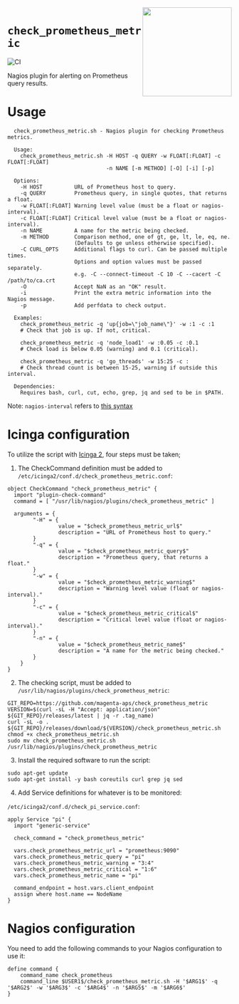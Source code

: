 <img align="right" src="https://user-images.githubusercontent.com/225151/75162092-3ef2f780-571d-11ea-8d4e-616ccbd1c924.png" width="200" height="200"/>

`check_prometheus_metric`
=========================
![CI](https://github.com/magenta-aps/check_prometheus_metric/workflows/CI/badge.svg)

Nagios plugin for alerting on Prometheus query results.

# Usage
```
  check_prometheus_metric.sh - Nagios plugin for checking Prometheus metrics.
  
  Usage:
    check_prometheus_metric.sh -H HOST -q QUERY -w FLOAT[:FLOAT] -c FLOAT[:FLOAT]
                               -n NAME [-m METHOD] [-O] [-i] [-p]

  Options:
    -H HOST          URL of Prometheus host to query.
    -q QUERY         Prometheus query, in single quotes, that returns a float.
    -w FLOAT[:FLOAT] Warning level value (must be a float or nagios-interval).
    -c FLOAT[:FLOAT] Critical level value (must be a float or nagios-interval).
    -n NAME          A name for the metric being checked.
    -m METHOD        Comparison method, one of gt, ge, lt, le, eq, ne.
                     (Defaults to ge unless otherwise specified).
    -C CURL_OPTS     Additional flags to curl. Can be passed multiple times. 
                     Options and option values must be passed separately.
                     e.g. -C --connect-timeout -C 10 -C --cacert -C /path/to/ca.crt
    -O               Accept NaN as an "OK" result.
    -i               Print the extra metric information into the Nagios message.
    -p               Add perfdata to check output.

  Examples:
    check_prometheus_metric -q 'up{job=\"job_name\"}' -w :1 -c :1
    # Check that job is up. If not, critical.
    
    check_prometheus_metric -q 'node_load1' -w :0.05 -c :0.1
    # Check load is below 0.05 (warning) and 0.1 (critical).

    check_prometheus_metric -q 'go_threads' -w 15:25 -c :
    # Check thread count is between 15-25, warning if outside this interval.

  Dependencies:
    Requires bash, curl, cut, echo, grep, jq and sed to be in $PATH.
```
Note: `nagios-interval` refers to [this syntax](http://nagios-plugins.org/doc/guidelines.html#THRESHOLDFORMAT)

# Icinga configuration
To utilize the script with [Icinga 2](https://icinga.com/docs/icinga2/), four
steps must be taken;

1. The CheckCommand definition must be added to `/etc/icinga2/conf.d/check_prometheus_metric.conf`:
```
object CheckCommand "check_prometheus_metric" {
  import "plugin-check-command"
  command = [ "/usr/lib/nagios/plugins/check_prometheus_metric" ]

  arguments = {
        "-H" = {
                value = "$check_prometheus_metric_url$"
                description = "URL of Prometheus host to query."
        }
        "-q" = {
                value = "$check_prometheus_metric_query$"
                description = "Prometheus query, that returns a float."
        }
        "-w" = {
                value = "$check_prometheus_metric_warning$"
                description = "Warning level value (float or nagios-interval)."
        }
        "-c" = {
                value = "$check_prometheus_metric_critical$"
                description = "Critical level value (float or nagios-interval)."
        }
        "-n" = {
                value = "$check_prometheus_metric_name$"
                description = "A name for the metric being checked."
        }
    }
}
```
2. The checking script, must be added to `/usr/lib/nagios/plugins/check_prometheus_metric`:
```
GIT_REPO=https://github.com/magenta-aps/check_prometheus_metric
VERSION=$(curl -sL -H "Accept: application/json" ${GIT_REPO}/releases/latest | jq -r .tag_name)
curl -sL -o . ${GIT_REPO}/releases/download/${VERSION}/check_prometheus_metric.sh
chmod +x check_prometheus_metric.sh
sudo mv check_prometheus_metric.sh /usr/lib/nagios/plugins/check_prometheus_metric
```

3. Install the required software to run the script:
```
sudo apt-get update
sudo apt-get install -y bash coreutils curl grep jq sed
```

4. Add Service definitions for whatever is to be monitored:

`/etc/icinga2/conf.d/check_pi_service.conf`:
```
apply Service "pi" {
  import "generic-service"

  check_command = "check_prometheus_metric"

  vars.check_prometheus_metric_url = "prometheus:9090"
  vars.check_prometheus_metric_query = "pi"
  vars.check_prometheus_metric_warning = "3:4"
  vars.check_prometheus_metric_critical = "1:6"
  vars.check_prometheus_metric_name = "pi"
  
  command_endpoint = host.vars.client_endpoint
  assign where host.name == NodeName
}
```

# Nagios configuration
You need to add the following commands to your Nagios configuration to use it:
```
define command {
    command_name check_prometheus
    command_line $USER1$/check_prometheus_metric.sh -H '$ARG1$' -q '$ARG2$' -w '$ARG3$' -c '$ARG4$' -n '$ARG5$' -m '$ARG6$'
}
```
